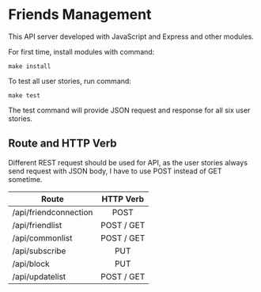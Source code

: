 
# Friends Management

This API server developed with JavaScript and Express and other modules.

For first time, install modules with command:

```
make install
```

To test all user stories, run command:

```
make test
```

The test command will provide JSON request and response for all six user stories.

## Route and HTTP Verb

Different REST request should be used for API, as the user stories always send
request with JSON body, I have to use POST instead of GET sometime.


| Route                     | HTTP Verb   |
| --------------------------|:-----------:|
| /api/friendconnection     | POST        | 
| /api/friendlist	        | POST / GET  |
| /api/commonlist 	        | POST / GET  |
| /api/subscribe	        | PUT         |
| /api/block	            | PUT         |
| /api/updatelist	        | POST / GET  |
